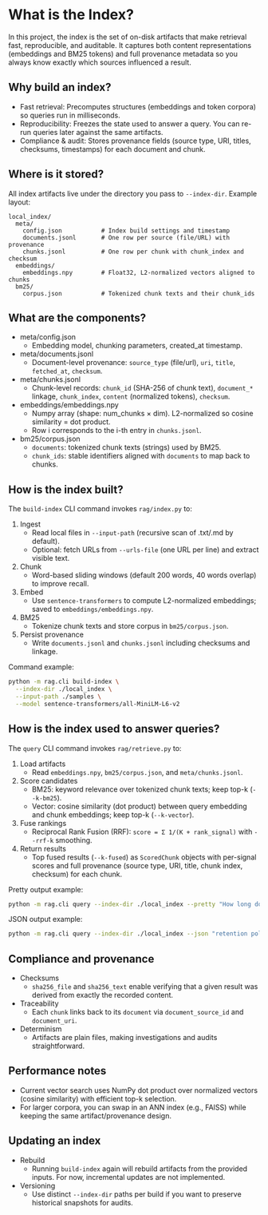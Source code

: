 # What is the Index?

In this project, the index is the set of on-disk artifacts that make retrieval fast, reproducible, and auditable. It captures both content representations (embeddings and BM25 tokens) and full provenance metadata so you always know exactly which sources influenced a result.

## Why build an index?
- Fast retrieval: Precomputes structures (embeddings and token corpora) so queries run in milliseconds.
- Reproducibility: Freezes the state used to answer a query. You can re-run queries later against the same artifacts.
- Compliance & audit: Stores provenance fields (source type, URI, titles, checksums, timestamps) for each document and chunk.

## Where is it stored?
All index artifacts live under the directory you pass to `--index-dir`. Example layout:
```
local_index/
  meta/
    config.json           # Index build settings and timestamp
    documents.jsonl       # One row per source (file/URL) with provenance
    chunks.jsonl          # One row per chunk with chunk_index and checksum
  embeddings/
    embeddings.npy        # Float32, L2-normalized vectors aligned to chunks
  bm25/
    corpus.json           # Tokenized chunk texts and their chunk_ids
```

## What are the components?
- meta/config.json
  - Embedding model, chunking parameters, created_at timestamp.
- meta/documents.jsonl
  - Document-level provenance: `source_type` (file/url), `uri`, `title`, `fetched_at`, `checksum`.
- meta/chunks.jsonl
  - Chunk-level records: `chunk_id` (SHA-256 of chunk text), `document_*` linkage, `chunk_index`, `content` (normalized tokens), `checksum`.
- embeddings/embeddings.npy
  - Numpy array (shape: num_chunks × dim). L2-normalized so cosine similarity = dot product.
  - Row i corresponds to the i-th entry in `chunks.jsonl`.
- bm25/corpus.json
  - `documents`: tokenized chunk texts (strings) used by BM25.
  - `chunk_ids`: stable identifiers aligned with `documents` to map back to chunks.

## How is the index built?
The `build-index` CLI command invokes `rag/index.py` to:
1) Ingest
   - Read local files in `--input-path` (recursive scan of .txt/.md by default).
   - Optional: fetch URLs from `--urls-file` (one URL per line) and extract visible text.
2) Chunk
   - Word-based sliding windows (default 200 words, 40 words overlap) to improve recall.
3) Embed
   - Use `sentence-transformers` to compute L2-normalized embeddings; saved to `embeddings/embeddings.npy`.
4) BM25
   - Tokenize chunk texts and store corpus in `bm25/corpus.json`.
5) Persist provenance
   - Write `documents.jsonl` and `chunks.jsonl` including checksums and linkage.

Command example:
```bash
python -m rag.cli build-index \
  --index-dir ./local_index \
  --input-path ./samples \
  --model sentence-transformers/all-MiniLM-L6-v2
```

## How is the index used to answer queries?
The `query` CLI command invokes `rag/retrieve.py` to:
1) Load artifacts
   - Read `embeddings.npy`, `bm25/corpus.json`, and `meta/chunks.jsonl`.
2) Score candidates
   - BM25: keyword relevance over tokenized chunk texts; keep top-k (`--k-bm25`).
   - Vector: cosine similarity (dot product) between query embedding and chunk embeddings; keep top-k (`--k-vector`).
3) Fuse rankings
   - Reciprocal Rank Fusion (RRF): `score = Σ 1/(K + rank_signal)` with `--rrf-k` smoothing.
4) Return results
   - Top fused results (`--k-fused`) as `ScoredChunk` objects with per-signal scores and full provenance (source type, URI, title, chunk index, checksum) for each chunk.

Pretty output example:
```bash
python -m rag.cli query --index-dir ./local_index --pretty "How long do we retain data and how fast is deletion?"
```
JSON output example:
```bash
python -m rag.cli query --index-dir ./local_index --json "retention policy"
```

## Compliance and provenance
- Checksums
  - `sha256_file` and `sha256_text` enable verifying that a given result was derived from exactly the recorded content.
- Traceability
  - Each `chunk` links back to its `document` via `document_source_id` and `document_uri`.
- Determinism
  - Artifacts are plain files, making investigations and audits straightforward.

## Performance notes
- Current vector search uses NumPy dot product over normalized vectors (cosine similarity) with efficient top-k selection.
- For larger corpora, you can swap in an ANN index (e.g., FAISS) while keeping the same artifact/provenance design.

## Updating an index
- Rebuild
  - Running `build-index` again will rebuild artifacts from the provided inputs. For now, incremental updates are not implemented.
- Versioning
  - Use distinct `--index-dir` paths per build if you want to preserve historical snapshots for audits. 